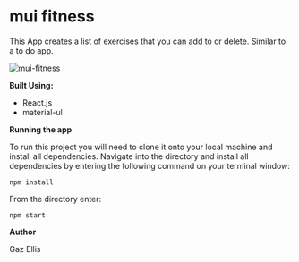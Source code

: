 # mui fitness

This App creates a list of exercises that you can add to or delete. Similar to a to do app.

![mui-fitness](https://i.imgur.com/ZwEI9bv.png)

**Built Using:**

- React.js
- material-ul

**Running the app**

To run this project you will need to clone it onto your local machine and install all dependencies. Navigate into the directory and install all dependencies by entering the following command on your terminal window:

`npm install`

From the directory enter:

`npm start`

**Author**

Gaz Ellis
